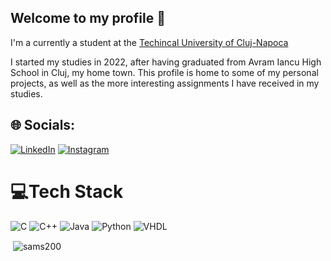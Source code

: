 ## Welcome to my profile 👋
I'm a currently a student at the [Techincal University of Cluj-Napoca](https://www.utcluj.ro/)

I started my studies in 2022, after having graduated from Avram Iancu High School in Cluj, my home town. This profile is home to some of my personal projects, as well as the more interesting assignments I have received in my studies.

## 🌐 Socials:
[![LinkedIn](https://img.shields.io/badge/LinkedIn-%230077B5.svg?logo=linkedin&logoColor=white)](https://www.linkedin.com/in/sams200/) 
[![Instagram](https://img.shields.io/badge/Instagram-E4405F?style=flat&logo=instagram&logoColor=white)](https://www.instagram.com/suciu.andrei200/) 
# 💻Tech Stack


![C](https://img.shields.io/badge/c-%2300599C.svg?style=for-the-badge&logo=c&logoColor=white) 
![C++](https://img.shields.io/badge/c++-%2300599C.svg?style=for-the-badge&logo=c%2B%2B&logoColor=white) 
![Java](https://img.shields.io/badge/java-%23ED8B00.svg?style=for-the-badge&logo=java&logoColor=white)
![Python](https://img.shields.io/badge/Python-DEAF00?logo=python&logoColor=fff&style=for-the-badge)
![VHDL](https://img.shields.io/badge/VHDL-CC2F00?style=for-the-badge&logoColor=white)

<p>&nbsp;<img align="center" src="https://github-readme-stats.vercel.app/api?username=sams200&show_icons=true&locale=en" alt="sams200" /></p>
